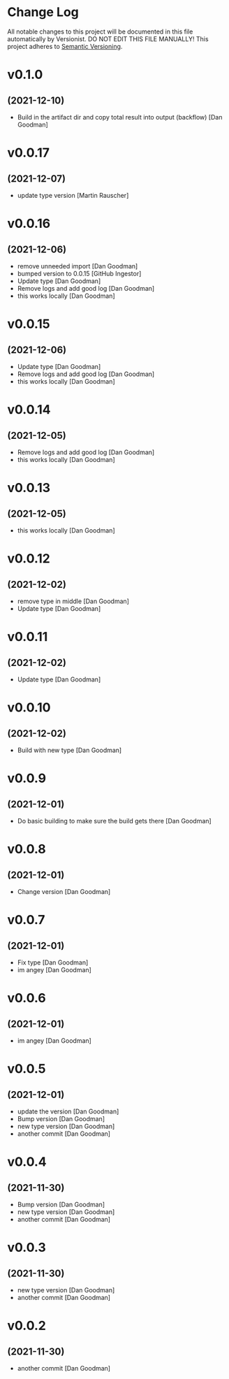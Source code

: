 # Change Log

All notable changes to this project will be documented in this file
automatically by Versionist. DO NOT EDIT THIS FILE MANUALLY!
This project adheres to [Semantic Versioning](http://semver.org/).

# v0.1.0
## (2021-12-10)

* Build in the artifact dir and copy total result into output (backflow) [Dan Goodman]

# v0.0.17
## (2021-12-07)

* update type version [Martin Rauscher]

# v0.0.16
## (2021-12-06)

* remove unneeded import [Dan Goodman]
* bumped version to 0.0.15 [GitHub Ingestor]
* Update type [Dan Goodman]
* Remove logs and add good log [Dan Goodman]
* this works locally [Dan Goodman]

# v0.0.15
## (2021-12-06)

* Update type [Dan Goodman]
* Remove logs and add good log [Dan Goodman]
* this works locally [Dan Goodman]

# v0.0.14
## (2021-12-05)

* Remove logs and add good log [Dan Goodman]
* this works locally [Dan Goodman]

# v0.0.13
## (2021-12-05)

* this works locally [Dan Goodman]

# v0.0.12
## (2021-12-02)

* remove type in middle [Dan Goodman]
* Update type [Dan Goodman]

# v0.0.11
## (2021-12-02)

* Update type [Dan Goodman]

# v0.0.10
## (2021-12-02)

* Build with new type [Dan Goodman]

# v0.0.9
## (2021-12-01)

* Do basic building to make sure the build gets there [Dan Goodman]

# v0.0.8
## (2021-12-01)

* Change version [Dan Goodman]

# v0.0.7
## (2021-12-01)

* Fix type [Dan Goodman]
* im angey [Dan Goodman]

# v0.0.6
## (2021-12-01)

* im angey [Dan Goodman]

# v0.0.5
## (2021-12-01)

* update the version [Dan Goodman]
* Bump version [Dan Goodman]
* new type version [Dan Goodman]
* another commit [Dan Goodman]

# v0.0.4
## (2021-11-30)

* Bump version [Dan Goodman]
* new type version [Dan Goodman]
* another commit [Dan Goodman]

# v0.0.3
## (2021-11-30)

* new type version [Dan Goodman]
* another commit [Dan Goodman]

# v0.0.2
## (2021-11-30)

* another commit [Dan Goodman]
